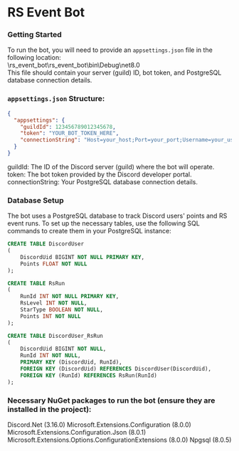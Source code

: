 # RS Event Bot

### Getting Started

To run the bot, you will need to provide an `appsettings.json` file in the following location:<br>
\rs_event_bot\rs_event_bot\bin\Debug\net8.0<br>
This file should contain your server (guild) ID, bot token, and PostgreSQL database connection details.<br>

### `appsettings.json` Structure:
```json
{
  "appsettings": {
    "guildId": 123456789012345678,
    "token": "YOUR_BOT_TOKEN_HERE",
    "connectionString": "Host=your_host;Port=your_port;Username=your_username;Password=your_password;Database=your_database"
  }
}
```
guildId: The ID of the Discord server (guild) where the bot will operate.
token: The bot token provided by the Discord developer portal.
connectionString: Your PostgreSQL database connection details.

### Database Setup
The bot uses a PostgreSQL database to track Discord users' points and RS event runs. To set up the necessary tables, use the following SQL commands to create them in your PostgreSQL instance:

```sql
CREATE TABLE DiscordUser
(
    DiscordUid BIGINT NOT NULL PRIMARY KEY,
    Points FLOAT NOT NULL
);

CREATE TABLE RsRun
(
    RunId INT NOT NULL PRIMARY KEY,
    RsLevel INT NOT NULL,
    StarType BOOLEAN NOT NULL,
    Points INT NOT NULL
);

CREATE TABLE DiscordUser_RsRun
(
    DiscordUid BIGINT NOT NULL,
    RunId INT NOT NULL,
    PRIMARY KEY (DiscordUid, RunId),
    FOREIGN KEY (DiscordUid) REFERENCES DiscordUser(DiscordUid),
    FOREIGN KEY (RunId) REFERENCES RsRun(RunId)
);
```

### Necessary NuGet packages to run the bot (ensure they are installed in the project):
Discord.Net (3.16.0)
Microsoft.Extensions.Configuration (8.0.0)
Microsoft.Extensions.Configuration.Json (8.0.1)
Microsoft.Extensions.Options.ConfigurationExtensions (8.0.0)
Npgsql (8.0.5)
